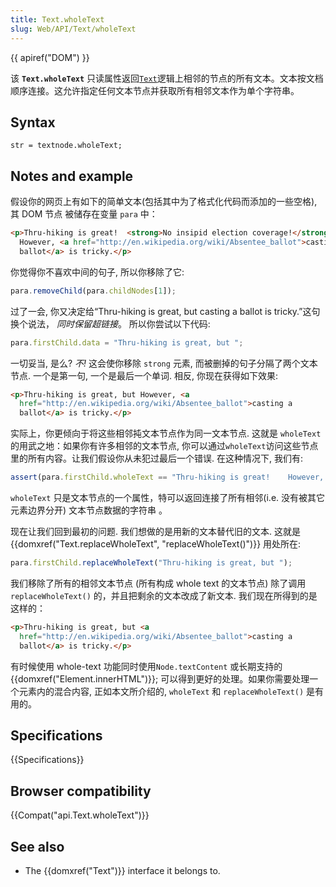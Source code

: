 ```yaml
---
title: Text.wholeText
slug: Web/API/Text/wholeText
---
```


{{ apiref("DOM") }}

该 **`Text.wholeText`** 只读属性返回[`Text`](/zh-CN/docs/Web/API/Text)逻辑上相邻的节点的所有文本。文本按文档顺序连接。这允许指定任何文本节点并获取所有相邻文本作为单个字符串。

## Syntax

```plain
str = textnode.wholeText;
```

## Notes and example

假设你的网页上有如下的简单文本(包括其中为了格式化代码而添加的一些空格), 其 DOM 节点 被储存在变量 `para` 中：

```html
<p>Thru-hiking is great!  <strong>No insipid election coverage!</strong>
  However, <a href="http://en.wikipedia.org/wiki/Absentee_ballot">casting a
  ballot</a> is tricky.</p>
```

你觉得你不喜欢中间的句子, 所以你移除了它:

```js
para.removeChild(para.childNodes[1]);
```

过了一会, 你又决定给“Thru-hiking is great, but casting a ballot is tricky.”这句换个说法， _同时保留超链接_。 所以你尝试以下代码:

```js
para.firstChild.data = "Thru-hiking is great, but ";
```

一切妥当, 是么? _不!_ 这会使你移除 `strong` 元素, 而被删掉的句子分隔了两个文本节点. 一个是第一句, 一个是最后一个单词. 相反, 你现在获得如下效果:

```html
<p>Thru-hiking is great, but However, <a
  href="http://en.wikipedia.org/wiki/Absentee_ballot">casting a
  ballot</a> is tricky.</p>
```

实际上，你更倾向于将这些相邻扽文本节点作为同一文本节点. 这就是 `wholeText` 的用武之地：如果你有许多相邻的文本节点, 你可以通过`wholeText`访问这些节点里的所有内容。让我们假设你从未犯过最后一个错误. 在这种情况下, 我们有:

```js
assert(para.firstChild.wholeText == "Thru-hiking is great!    However, ");
```

`wholeText` 只是文本节点的一个属性，特可以返回连接了所有相邻(i.e. 没有被其它元素边界分开) 文本节点数据的字符串 。

现在让我们回到最初的问题. 我们想做的是用新的文本替代旧的文本. 这就是 {{domxref("Text.replaceWholeText", "replaceWholeText()")}} 用处所在:

```js
para.firstChild.replaceWholeText("Thru-hiking is great, but ");
```

我们移除了所有的相邻文本节点 (所有构成 whole text 的文本节点) 除了调用`replaceWholeText()` 的，并且把剩余的文本改成了新文本. 我们现在所得到的是这样的：

```html
<p>Thru-hiking is great, but <a
  href="http://en.wikipedia.org/wiki/Absentee_ballot">casting a
  ballot</a> is tricky.</p>
```

有时候使用 whole-text 功能同时使用`Node.textContent` 或长期支持的 {{domxref("Element.innerHTML")}}; 可以得到更好的处理。如果你需要处理一个元素内的混合内容, 正如本文所介绍的, `wholeText` 和 `replaceWholeText()` 是有用的。

## Specifications

{{Specifications}}

## Browser compatibility

{{Compat("api.Text.wholeText")}}

## See also

- The {{domxref("Text")}} interface it belongs to.
